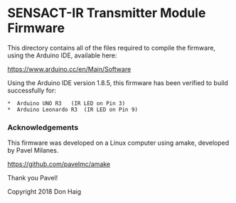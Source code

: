 # SENSACT-IR Transmitter Module Firmware

This directory contains all of the files required to compile the firmware, using the 
Arduino IDE, available here: 

 https://www.arduino.cc/en/Main/Software

Using the Arduino IDE version 1.8.5, this firmware has been verified to build successfully for:

    *  Arduino UNO R3   (IR LED on Pin 3)
    *  Arduino Leonardo R3  (IR LED on Pin 9)



### Acknowledgements

This firmware was developed on a Linux computer using amake, developed by Pavel Milanes.

 https://github.com/pavelmc/amake

Thank you Pavel!

Copyright 2018 Don Haig 
